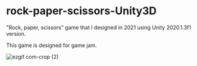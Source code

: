 # rock-paper-scissors-Unity3D
"Rock, paper, scissors" game that I designed in 2021 using Unity 2020.1.3f1 version.

This game is designed for game jam.

![ezgif com-crop (2)](https://user-images.githubusercontent.com/76405419/228988910-f1494c2a-4576-475f-b209-c5fbea875de6.gif)

